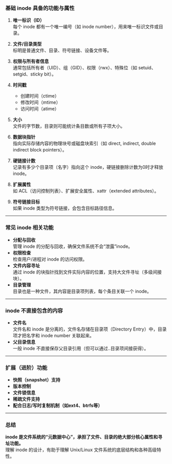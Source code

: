 
### 基础 inode 具备的功能与属性

1. **唯一标识（ID）**  
   每个 inode 都有一个唯一编号（如 inode number），用来唯一标识文件或目录。

2. **文件/目录类型**  
   标明是普通文件、目录、符号链接、设备文件等。

3. **权限与所有者信息**  
   通常包括所有者（UID）、组（GID）、权限（rwx）、特殊位（如 setuid、setgid、sticky bit）。

4. **时间戳**
    - 创建时间（ctime）
    - 修改时间（mtime）
    - 访问时间（atime）

5. **大小**  
   文件的字节数，目录则可能统计条目数或所有子项大小。

6. **数据块指针**  
   指向实际存储内容的物理块号或磁盘块索引（如 direct, indirect, double indirect block pointers）。

7. **硬链接计数**  
   记录有多少个目录项（名字）指向这个 inode，硬链接删除计数为0时才释放 inode。

8. **扩展属性**  
   如 ACL（访问控制列表）、扩展安全属性、xattr（extended attributes）。

9. **符号链接目标**  
   如果 inode 类型为符号链接，会包含目标路径信息。

---

### 常见 inode 相关功能

- **分配与回收**  
  管理 inode 的分配与回收，确保文件系统不会“泄露”inode。
- **权限检查**  
  检查用户/进程对 inode 的访问权限。
- **文件内容寻址**  
  通过 inode 的块指针找到文件实际内容的位置，支持大文件寻址（多级间接块）。
- **目录管理**  
  目录也是一种文件，其内容是目录项列表，每个条目关联一个 inode。

---

### inode 不直接包含的内容

- **文件名**  
  文件名和 inode 是分离的，文件名存储在目录项（Directory Entry）中，目录项才把名字和 inode number 关联起来。
- **父目录信息**  
  一般 inode 不直接保存父目录引用（但可以通过..目录项间接获得）。

---

### 扩展（进阶）功能

- **快照（snapshot）支持**
- **版本控制**
- **文件锁信息**
- **稀疏文件支持**
- **配合日志/写时复制机制（如ext4、btrfs等）**

---

### 总结

**inode 是文件系统的“元数据中心”，承担了文件、目录的绝大部分核心属性和寻址功能。**  
理解 inode 的设计，有助于理解 Unix/Linux 文件系统的底层结构和各种高级特性。
